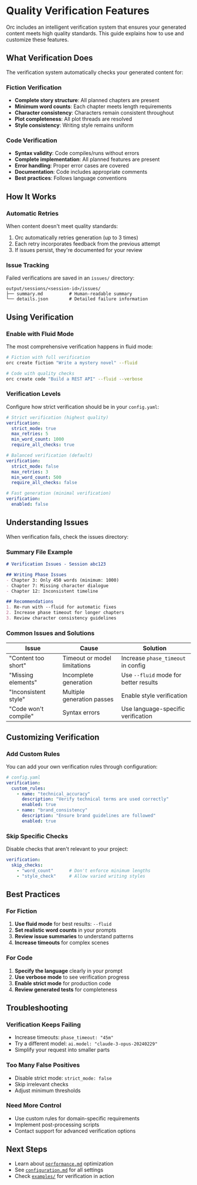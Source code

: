 # Quality Verification Features

Orc includes an intelligent verification system that ensures your generated content meets high quality standards. This guide explains how to use and customize these features.

## What Verification Does

The verification system automatically checks your generated content for:

### Fiction Verification
- **Complete story structure**: All planned chapters are present
- **Minimum word counts**: Each chapter meets length requirements  
- **Character consistency**: Characters remain consistent throughout
- **Plot completeness**: All plot threads are resolved
- **Style consistency**: Writing style remains uniform

### Code Verification
- **Syntax validity**: Code compiles/runs without errors
- **Complete implementation**: All planned features are present
- **Error handling**: Proper error cases are covered
- **Documentation**: Code includes appropriate comments
- **Best practices**: Follows language conventions

## How It Works

### Automatic Retries
When content doesn't meet quality standards:
1. Orc automatically retries generation (up to 3 times)
2. Each retry incorporates feedback from the previous attempt
3. If issues persist, they're documented for your review

### Issue Tracking
Failed verifications are saved in an `issues/` directory:
```
output/sessions/<session-id>/issues/
├── summary.md          # Human-readable summary
└── details.json        # Detailed failure information
```

## Using Verification

### Enable with Fluid Mode
The most comprehensive verification happens in fluid mode:
```bash
# Fiction with full verification
orc create fiction "Write a mystery novel" --fluid

# Code with quality checks  
orc create code "Build a REST API" --fluid --verbose
```

### Verification Levels

Configure how strict verification should be in your `config.yaml`:

```yaml
# Strict verification (highest quality)
verification:
  strict_mode: true
  max_retries: 5
  min_word_count: 1000
  require_all_checks: true

# Balanced verification (default)
verification:
  strict_mode: false
  max_retries: 3
  min_word_count: 500
  require_all_checks: false

# Fast generation (minimal verification)
verification:
  enabled: false
```

## Understanding Issues

When verification fails, check the issues directory:

### Summary File Example
```markdown
# Verification Issues - Session abc123

## Writing Phase Issues
- Chapter 3: Only 450 words (minimum: 1000)
- Chapter 7: Missing character dialogue
- Chapter 12: Inconsistent timeline

## Recommendations
1. Re-run with --fluid for automatic fixes
2. Increase phase timeout for longer chapters
3. Review character consistency guidelines
```

### Common Issues and Solutions

| Issue | Cause | Solution |
|-------|-------|----------|
| "Content too short" | Timeout or model limitations | Increase `phase_timeout` in config |
| "Missing elements" | Incomplete generation | Use `--fluid` mode for better results |
| "Inconsistent style" | Multiple generation passes | Enable style verification |
| "Code won't compile" | Syntax errors | Use language-specific verification |

## Customizing Verification

### Add Custom Rules
You can add your own verification rules through configuration:

```yaml
# config.yaml
verification:
  custom_rules:
    - name: "technical_accuracy"
      description: "Verify technical terms are used correctly"
      enabled: true
    - name: "brand_consistency"
      description: "Ensure brand guidelines are followed"
      enabled: true
```

### Skip Specific Checks
Disable checks that aren't relevant to your project:

```yaml
verification:
  skip_checks:
    - "word_count"      # Don't enforce minimum lengths
    - "style_check"     # Allow varied writing styles
```

## Best Practices

### For Fiction
1. **Use fluid mode** for best results: `--fluid`
2. **Set realistic word counts** in your prompts
3. **Review issue summaries** to understand patterns
4. **Increase timeouts** for complex scenes

### For Code
1. **Specify the language** clearly in your prompt
2. **Use verbose mode** to see verification progress
3. **Enable strict mode** for production code
4. **Review generated tests** for completeness

## Troubleshooting

### Verification Keeps Failing
- Increase timeouts: `phase_timeout: "45m"`
- Try a different model: `ai.model: "claude-3-opus-20240229"`
- Simplify your request into smaller parts

### Too Many False Positives
- Disable strict mode: `strict_mode: false`
- Skip irrelevant checks
- Adjust minimum thresholds

### Need More Control
- Use custom rules for domain-specific requirements
- Implement post-processing scripts
- Contact support for advanced verification options

## Next Steps

- Learn about [`performance.md`](performance.md) optimization
- See [`configuration.md`](configuration.md) for all settings
- Check [`examples/`](examples/) for verification in action